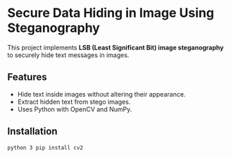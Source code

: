 # Secure Data Hiding in Image Using Steganography  
This project implements **LSB (Least Significant Bit) image steganography** to securely hide text messages in images.  

## Features  
- Hide text inside images without altering their appearance.  
- Extract hidden text from stego images.  
- Uses Python with OpenCV and NumPy.  

## Installation  
```sh
python 3 pip install cv2
